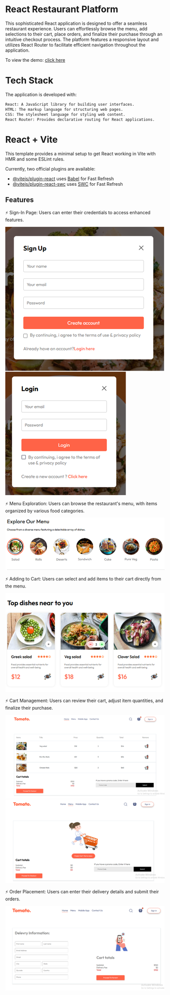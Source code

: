 # React Restaurant Platform

This sophisticated React application is designed to offer a seamless restaurant experience. Users can effortlessly browse the menu, add selections to their cart, place orders, and finalize their purchase through an intuitive checkout process. The platform features a responsive layout and utilizes React Router to facilitate efficient navigation throughout the application.

To view the demo: [click here](https://mootakifoods.rf.gd)

# Tech Stack

The application is developed with:

    React: A JavaScript library for building user interfaces.
    HTML: The markup language for structuring web pages.
    CSS: The stylesheet language for styling web content.
    React Router: Provides declarative routing for React applications.

# React + Vite

This template provides a minimal setup to get React working in Vite with HMR and some ESLint rules.

Currently, two official plugins are available:

- [@vitejs/plugin-react](https://github.com/vitejs/vite-plugin-react/blob/main/packages/plugin-react/README.md) uses [Babel](https://babeljs.io/) for Fast Refresh
- [@vitejs/plugin-react-swc](https://github.com/vitejs/vite-plugin-react-swc) uses [SWC](https://swc.rs/) for Fast Refresh
## Features 
⚡️ Sign-In Page: Users can enter their credentials to access enhanced features. <br>

 ![screenshot](screenshoot/s3.png)   ![screenshot](screenshoot/s2.png)

⚡️ Menu Exploration: Users can browse the restaurant's menu, with items organized by various food categories.

  ![screenshot](screenshoot/s4.png)

⚡️ Adding to Cart: Users can select and add items to their cart directly from the menu.

  ![screenshot](screenshoot/s1.png)

⚡️ Cart Management: Users can review their cart, adjust item quantities, and finalize their purchase.

  ![screenshot](screenshoot/s7.png)    ![screenshot](screenshoot/s6.png)

⚡️ Order Placement: Users can enter their delivery details and submit their orders.

  ![screenshot](screenshoot/s5.png) 







